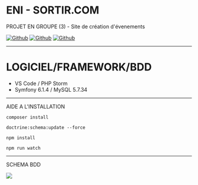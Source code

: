 # ENI - SORTIR.COM
PROJET EN GROUPE (3) - Site de création d'évenements
<p><a href="https://github.com/romainhelard" target="_blank"><img alt="Github" src="https://img.shields.io/badge/GitHub-%2312100E.svg?&style=for-the-badge&logo=Github&logoColor=white" /></a>
 <a href="https://github.com/DadaBzh" target="_blank"><img alt="Github" src="https://img.shields.io/badge/GitHub-%2312100E.svg?&style=for-the-badge&logo=Github&logoColor=white" /></a>
 <a href="https://github.com/CocoA1SportbackSline" target="_blank"><img alt="Github" src="https://img.shields.io/badge/GitHub-%2312100E.svg?&style=for-the-badge&logo=Github&logoColor=white" /></a></p>

______________
# LOGICIEL/FRAMEWORK/BDD 
- VS Code / PHP Storm
- Symfony 6.1.4 / MySQL 5.7.34

______________
AIDE A L'INSTALLATION

```terminal
composer install
```
```terminal
doctrine:schema:update --force
```
```terminal
npm install
```
```terminal
npm run watch
```
______________
SCHEMA BDD

<a href="https://i.ibb.co/54frcg8/Capture-d-e-cran-2022-09-01-a-14-20-09.jpg"><img src="https://i.ibb.co/54frcg8/Capture-d-e-cran-2022-09-01-a-14-20-09.jpg" border="0"></a>
